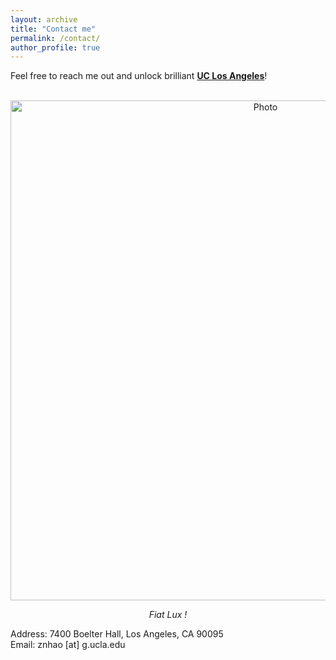 ```yaml
---
layout: archive
title: "Contact me"
permalink: /contact/
author_profile: true
---
```


Feel free to reach me out and unlock brilliant **[UC Los Angeles](https://goo.gl/maps/2kjF96vKc3LY8eTs6)**!

<p align="center">
  <img src="https://zhuonan-hao.github.io/Homepage/images/Royce_021.jpg?raw=true" alt="Photo" style="width:800px;"/>
</p>
<p align="center">
  <cite>Fiat Lux !</cite>
</p>
Address: 7400 Boelter Hall, Los Angeles, CA 90095 <br>
Email: znhao [at] g.ucla.edu
